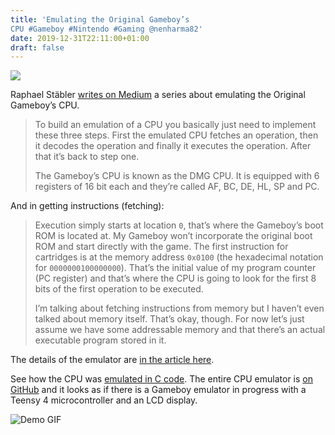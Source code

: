```yaml
---
title: 'Emulating the Original Gameboy’s
CPU #Gameboy #Nintendo #Gaming @nenharma82'
date: 2019-12-31T22:11:00+01:00
draft: false
---
```


![](https://cdn-blog.adafruit.com/uploads/2019/12/Untitled-109.png)

Raphael Stäbler [writes on Medium](https://medium.com/@raphaelstaebler/building-a-gameboy-from-scratch-part-2-the-cpu-d6986a5c6c74) a series about emulating the Original Gameboy’s CPU.

> To build an emulation of a CPU you basically just need to implement these three steps. First the emulated CPU fetches an operation, then it decodes the operation and finally it executes the operation. After that it’s back to step one.
> 
> The Gameboy’s CPU is known as the DMG CPU. It is equipped with 6 registers of 16 bit each and they’re called AF, BC, DE, HL, SP and PC.

And in getting instructions (fetching):

> Execution simply starts at location `0`, that’s where the Gameboy’s boot ROM is located at. My Gameboy won’t incorporate the original boot ROM and start directly with the game. The first instruction for cartridges is at the memory address `0x0100` (the hexadecimal notation for `0000000100000000`). That’s the initial value of my program counter (PC register) and that’s where the CPU is going to look for the first 8 bits of the first operation to be executed.
> 
> I’m talking about fetching instructions from memory but I haven’t even talked about memory itself. That’s okay, though. For now let’s just assume we have some addressable memory and that there’s an actual executable program stored in it.

The details of the emulator are [in the article here](https://medium.com/@raphaelstaebler/building-a-gameboy-from-scratch-part-2-the-cpu-d6986a5c6c74).

See how the CPU was [emulated in C code](https://github.com/blazer82/gb.teensy/blob/master/lib/CPU/CPU.cpp). The entire CPU emulator is [on GitHub](https://github.com/blazer82/gb.teensy) and it looks as if there is a Gameboy emulator in progress with a Teensy 4 microcontroller and an LCD display.

![Demo GIF](https://raw.githubusercontent.com/blazer82/gb.teensy/master/demo/demo1.gif)